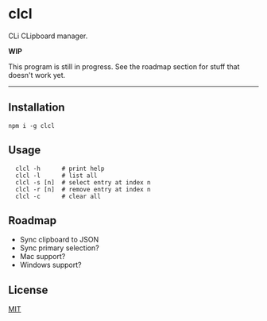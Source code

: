 # clcl

CLi CLipboard manager.

**WIP**

This program is still in progress. See the roadmap section for stuff that
doesn't work yet.

--------

## Installation

`npm i -g clcl`

## Usage

```
  clcl -h      # print help
  clcl -l      # list all
  clcl -s [n]  # select entry at index n
  clcl -r [n]  # remove entry at index n
  clcl -c      # clear all
```


## Roadmap

* Sync clipboard to JSON
* Sync primary selection?
* Mac support?
* Windows support?

## License

[MIT](./LICENSE.md)
